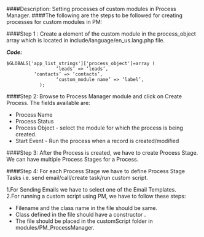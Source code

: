 ####Description:
Setting processes of custom modules in Process Manager.
####The following are the steps to be followed for creating processes for custom modules in PM:

####Step 1 :
Create a element of the custom module in the process_object array which is located in include/language/en_us.lang.php file.

**_Code:_**

```
$GLOBALS['app_list_strings']['process_object']=array (
                  ‘leads’ => ‘leads’,
	      ‘contacts’ => ‘contacts’,
                  ‘custom_module name’ => ‘label’,
            );

 ```
 
####Step 2:
 Browse to Process Manager module and click on Create Process. The fields available are:
 * Process Name
 * Process Status
 * Process Object -  select the module for which the process is being created.
 * Start Event  - Run the process when a record is created/modified 
 
####Step 3:
 After the Process is created, we have to create Process Stage. We can have multiple Process Stages for a Process.
 
####Step 4:
 For each Process Stage we have to define Process Stage Tasks i.e. send email/call/create task/run custom script.
 
 1.For Sending Emails we have to select one of the Email Templates.<br />
 2.For running a custom script using PM, we have to follow these steps:  
  * Filename and the class name in the file should be same.
  * Class defined in the file should have a constructor .
  * The file should be placed in the customScript folder in modules/PM_ProcessManager. 


